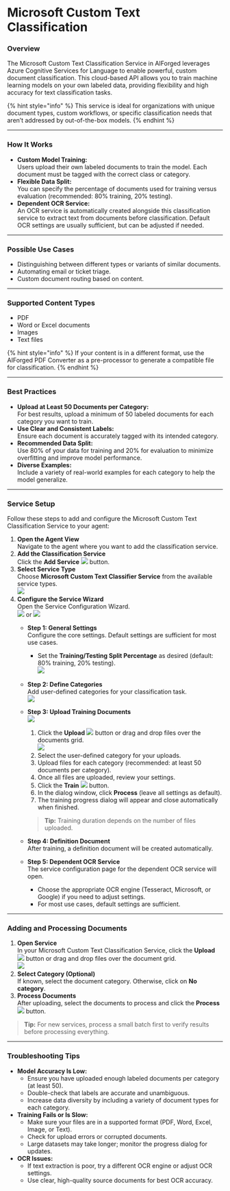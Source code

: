 # Microsoft Custom Text Classification

### Overview

The Microsoft Custom Text Classification Service in AIForged leverages Azure Cognitive Services for Language to enable powerful, custom document classification. This cloud-based API allows you to train machine learning models on your own labeled data, providing flexibility and high accuracy for text classification tasks.

{% hint style="info" %}
This service is ideal for organizations with unique document types, custom workflows, or specific classification needs that aren’t addressed by out-of-the-box models.
{% endhint %}

***

### How It Works

* **Custom Model Training:**\
  Users upload their own labeled documents to train the model. Each document must be tagged with the correct class or category.
* **Flexible Data Split:**\
  You can specify the percentage of documents used for training versus evaluation (recommended: 80% training, 20% testing).
* **Dependent OCR Service:**\
  An OCR service is automatically created alongside this classification service to extract text from documents before classification. Default OCR settings are usually sufficient, but can be adjusted if needed.

***

### Possible Use Cases

* Distinguishing between different types or variants of similar documents.
* Automating email or ticket triage.
* Custom document routing based on content.

***

### Supported Content Types

* PDF
* Word or Excel documents
* Images
* Text files

{% hint style="info" %}
If your content is in a different format, use the AIForged PDF Converter as a pre-processor to generate a compatible file for classification.
{% endhint %}

***

### Best Practices

* **Upload at Least 50 Documents per Category:**\
  For best results, upload a minimum of 50 labeled documents for each category you want to train.
* **Use Clear and Consistent Labels:**\
  Ensure each document is accurately tagged with its intended category.
* **Recommended Data Split:**\
  Use 80% of your data for training and 20% for evaluation to minimize overfitting and improve model performance.
* **Diverse Examples:**\
  Include a variety of real-world examples for each category to help the model generalize.

***

### Service Setup

Follow these steps to add and configure the Microsoft Custom Text Classification Service to your agent:

1. **Open the Agent View**\
   Navigate to the agent where you want to add the classification service.
2. **Add the Classification Service**\
   Click the **Add Service** ![](<../../.gitbook/assets/image (30).png>) button.
3. **Select Service Type**\
   Choose **Microsoft Custom Text Classifier Service** from the available service types.\
   ![](<../../.gitbook/assets/image (31).png>)
4. **Configure the Service Wizard**\
   Open the Service Configuration Wizard.\
   ![](<../../.gitbook/assets/image (32).png>)  or  ![](<../../.gitbook/assets/image (33).png>)
   * **Step 1: General Settings**\
     Configure the core settings. Default settings are sufficient for most use cases.
     * Set the **Training/Testing Split Percentage** as desired (default: 80% training, 20% testing).\
       ![](<../../.gitbook/assets/image (34).png>)
   * **Step 2: Define Categories**\
     Add user-defined categories for your classification task.\
     ![](<../../.gitbook/assets/image (35).png>)
   *   **Step 3: Upload Training Documents**\
       ![](<../../.gitbook/assets/image (36).png>)

       1. Click the **Upload** ![](<../../.gitbook/assets/image (37).png>) button or drag and drop files over the documents grid.\
          ![](<../../.gitbook/assets/image (38).png>)
       2. Select the user-defined category for your uploads.
       3. Upload files for each category (recommended: at least 50 documents per category).
       4. Once all files are uploaded, review your settings.
       5. Click the **Train** ![](<../../.gitbook/assets/image (39).png>) button.
       6. In the dialog window, click **Process** (leave all settings as default).
       7. The training progress dialog will appear and close automatically when finished.

       > **Tip:** Training duration depends on the number of files uploaded.
   * **Step 4: Definition Document**\
     After training, a definition document will be created automatically.
   * **Step 5: Dependent OCR Service**\
     The service configuration page for the dependent OCR service will open.
     * Choose the appropriate OCR engine (Tesseract, Microsoft, or Google) if you need to adjust settings.
     * For most use cases, default settings are sufficient.

***

### Adding and Processing Documents

1. **Open Service**\
   In your Microsoft Custom Text Classification Service, click the **Upload** ![](<../../.gitbook/assets/image (37).png>) button or drag and drop files over the document grid.\
   ![](<../../.gitbook/assets/image (40).png>)
2. **Select Category (Optional)**\
   If known, select the document category. Otherwise, click on **No category**.
3. **Process Documents**\
   After uploading, select the documents to process and click the **Process** ![](<../../.gitbook/assets/image (41).png>) button.

> **Tip:** For new services, process a small batch first to verify results before processing everything.

***

### Troubleshooting Tips

* **Model Accuracy Is Low:**
  * Ensure you have uploaded enough labeled documents per category (at least 50).
  * Double-check that labels are accurate and unambiguous.
  * Increase data diversity by including a variety of document types for each category.
* **Training Fails or Is Slow:**
  * Make sure your files are in a supported format (PDF, Word, Excel, Image, or Text).
  * Check for upload errors or corrupted documents.
  * Large datasets may take longer; monitor the progress dialog for updates.
* **OCR Issues:**
  * If text extraction is poor, try a different OCR engine or adjust OCR settings.
  * Use clear, high-quality source documents for best OCR accuracy.
